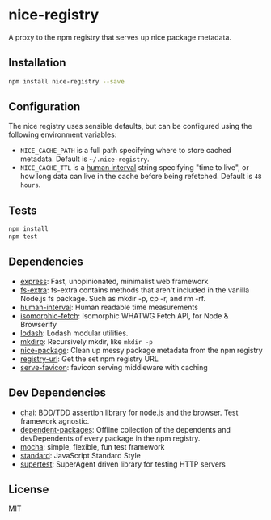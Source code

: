 # nice-registry

A proxy to the npm registry that serves up nice package metadata.

## Installation

```sh
npm install nice-registry --save
```

## Configuration

The nice registry uses sensible defaults, but can be configured using the following environment variables:

- `NICE_CACHE_PATH` is a full path specifying where to store cached metadata. Default is `~/.nice-registry`.
- `NICE_CACHE_TTL` is a [human interval](https://github.com/rschmukler/human-interval) string specifying "time to live", or how long data can live in the cache before being refetched. Default is `48 hours`.

## Tests

```sh
npm install
npm test
```

## Dependencies

- [express](https://github.com/expressjs/express): Fast, unopinionated, minimalist web framework
- [fs-extra](https://github.com/jprichardson/node-fs-extra): fs-extra contains methods that aren&#39;t included in the vanilla Node.js fs package. Such as mkdir -p, cp -r, and rm -rf.
- [human-interval](https://github.com/rschmukler/human-interval): Human readable time measurements
- [isomorphic-fetch](https://github.com/matthew-andrews/isomorphic-fetch): Isomorphic WHATWG Fetch API, for Node &amp; Browserify
- [lodash](https://github.com/lodash/lodash): Lodash modular utilities.
- [mkdirp](https://github.com/substack/node-mkdirp): Recursively mkdir, like `mkdir -p`
- [nice-package](https://github.com/zeke/nice-package): Clean up messy package metadata from the npm registry
- [registry-url](https://github.com/sindresorhus/registry-url): Get the set npm registry URL
- [serve-favicon](https://github.com/expressjs/serve-favicon): favicon serving middleware with caching

## Dev Dependencies

- [chai](https://github.com/chaijs/chai): BDD/TDD assertion library for node.js and the browser. Test framework agnostic.
- [dependent-packages](https://github.com/zeke/dependent-packages): Offline collection of the dependents and devDependents of every package in the npm registry.
- [mocha](https://github.com/mochajs/mocha): simple, flexible, fun test framework
- [standard](https://github.com/feross/standard): JavaScript Standard Style
- [supertest](https://github.com/visionmedia/supertest): SuperAgent driven library for testing HTTP servers


## License

MIT
